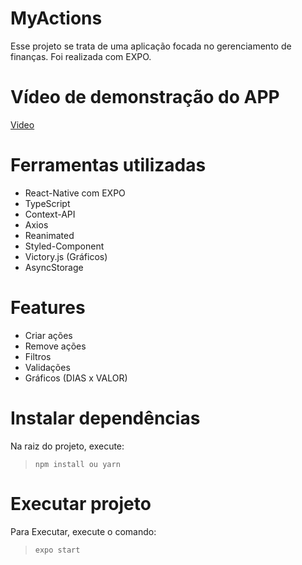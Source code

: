 # MyActions

Esse projeto se trata de uma aplicação focada no gerenciamento de finanças. Foi realizada com EXPO.

# Vídeo de demonstração do APP
[Video](https://youtu.be/jz_kmk42ry8)

# Ferramentas utilizadas
- React-Native com EXPO
- TypeScript
- Context-API
- Axios
- Reanimated
- Styled-Component
- Victory.js (Gráficos) 
- AsyncStorage  

# Features 
- Criar ações 
- Remove ações 
- Filtros
- Validações
- Gráficos (DIAS x VALOR)

# Instalar dependências
Na raiz do projeto, execute:
> `npm install ou yarn`

# Executar projeto
Para Executar, execute o comando:
> `expo start`

